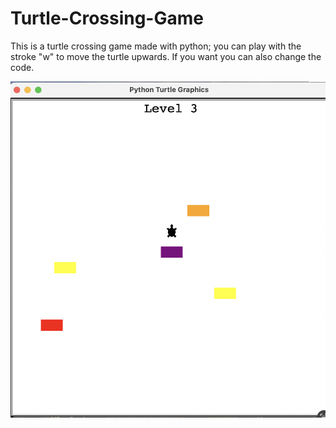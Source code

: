 # Turtle-Crossing-Game
This is a turtle crossing game made with python; you can play with the stroke "w" to move the turtle upwards. If you want you can also change the code.

![image_alt](https://github.com/kuzeyozcevik/Turtle-Crossing-Game/blob/main/scrnsht.png?raw=true)
